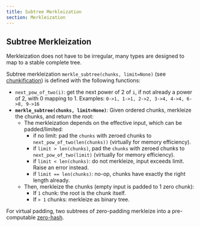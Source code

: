 ```yaml
---
title: Subtree Merkleization
section: Merkleization
---
```


## Subtree Merkleization

Merkleization does not have to be irregular, many types are designed to map to a stable complete tree.

Subtree merkleization `merkle_subtree(chunks, limit=None)` (see [chunkification](./chunkify.md)) is defined with the following functions:

- `next_pow_of_two(i)`: get the next power of 2 of `i`, if not already a power of 2, with 0 mapping to 1. Examples: `0->1, 1->1, 2->2, 3->4, 4->4, 6->8, 9->16`
- **`merkle_subtree(chunks, limit=None)`**: Given ordered chunks, merkleize the chunks, and return the root:
  - The merkleization depends on the effective input, which can be padded/limited:
    - if no limit: pad the `chunks` with zeroed chunks to `next_pow_of_two(len(chunks))` (virtually for memory efficiency).
    - if `limit > len(chunks)`, pad the `chunks` with zeroed chunks to `next_pow_of_two(limit)` (virtually for memory efficiency).
    - if `limit < len(chunks)`: do not merkleize, input exceeds limit. Raise an error instead.
    - if `limit == len(chunks)`: no-op, chunks have exactly the right length already.
  - Then, merkleize the chunks (empty input is padded to 1 zero chunk):
    - If `1` chunk: the root is the chunk itself.
    - If `> 1` chunks: merkleize as binary tree.

For virtual padding, two subtrees of zero-padding merkleize into a pre-computable [zero-hash](./hashing.md#zero-hashes).

